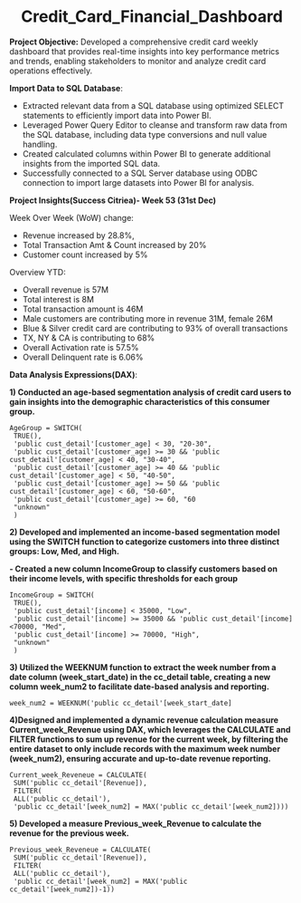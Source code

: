 <h1 align="center">Credit_Card_Financial_Dashboard </h1>

**Project Objective:** Developed a comprehensive credit card weekly dashboard that provides real-time insights into key performance metrics and trends, enabling stakeholders to monitor and analyze credit card operations effectively.

**Import Data to SQL Database**:
  - Extracted relevant data from a SQL database using optimized SELECT statements to efficiently import data into Power BI.
  - Leveraged Power Query Editor to cleanse and transform raw data from the SQL database, including data type conversions and null value handling.
  - Created calculated columns within Power BI to generate additional insights from the imported SQL data.
  - Successfully connected to a SQL Server database using ODBC connection to import large datasets into Power BI for analysis.

**Project Insights(Success Citriea)- Week 53 (31st Dec)**

Week Over Week (WoW) change:
  - Revenue increased by 28.8%,
  - Total Transaction Amt & Count increased by 20%
  - Customer count increased by 5%

Overview YTD:
 - Overall revenue is 57M
 - Total interest is 8M
 - Total transaction amount is 46M
 - Male customers are contributing more in revenue 31M, female 26M
 - Blue & Silver credit card are contributing to 93% of overall transactions
 - TX, NY & CA is contributing to 68%
 - Overall Activation rate is 57.5%
 - Overall Delinquent rate is 6.06%

**Data Analysis Expressions(DAX)**:

**1) Conducted an age-based segmentation analysis of credit card users to gain insights into the demographic characteristics of this consumer group.**
```
AgeGroup = SWITCH(
 TRUE(),
 'public cust_detail'[customer_age] < 30, "20-30",
 'public cust_detail'[customer_age] >= 30 && 'public cust_detail'[customer_age] < 40, "30-40",
 'public cust_detail'[customer_age] >= 40 && 'public cust_detail'[customer_age] < 50, "40-50",
 'public cust_detail'[customer_age] >= 50 && 'public cust_detail'[customer_age] < 60, "50-60",
 'public cust_detail'[customer_age] >= 60, "60
 "unknown"
 )
```

**2) Developed and implemented an income-based segmentation model using the SWITCH function to categorize customers into three distinct groups: Low, Med, and High.**

**- Created a new column IncomeGroup to classify customers based on their income levels, with specific thresholds for each group** 
```
IncomeGroup = SWITCH(
 TRUE(),
 'public cust_detail'[income] < 35000, "Low",
 'public cust_detail'[income] >= 35000 && 'public cust_detail'[income] <70000, "Med",
 'public cust_detail'[income] >= 70000, "High",
 "unknown"
 )
```
**3) Utilized the WEEKNUM function to extract the week number from a date column (week_start_date) in the cc_detail table, creating a new column week_num2 to facilitate date-based analysis and reporting.**

```week_num2 = WEEKNUM('public cc_detail'[week_start_date]```

**4)Designed and implemented a dynamic revenue calculation measure Current_week_Revenue using DAX, which leverages the CALCULATE and FILTER functions to sum up revenue for the current week, by filtering the entire dataset to only include records with the maximum week number (week_num2), ensuring accurate and up-to-date revenue reporting.** 

```
Current_week_Reveneue = CALCULATE(
 SUM('public cc_detail'[Revenue]),
 FILTER(
 ALL('public cc_detail'),
 'public cc_detail'[week_num2] = MAX('public cc_detail'[week_num2])))
```

**5) Developed a measure Previous_week_Revenue to calculate the revenue for the previous week.**

```
Previous_week_Reveneue = CALCULATE(
 SUM('public cc_detail'[Revenue]),
 FILTER(
 ALL('public cc_detail'),
 'public cc_detail'[week_num2] = MAX('public cc_detail'[week_num2])-1))
```
